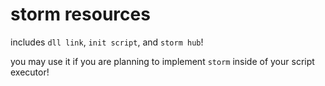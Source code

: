 # storm resources

includes `dll link`, `init script`, and `storm hub`!

you may use it if you are planning to implement `storm` inside of your script executor!
